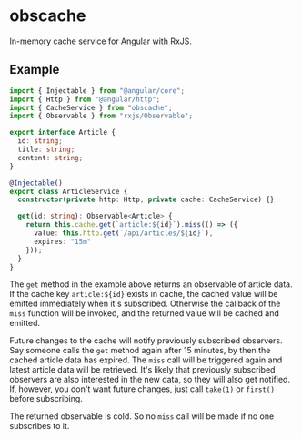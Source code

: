 # obscache

In-memory cache service for Angular with RxJS.

## Example

```typescript
import { Injectable } from "@angular/core";
import { Http } from "@angular/http";
import { CacheService } from "obscache";
import { Observable } from "rxjs/Observable";

export interface Article {
  id: string;
  title: string;
  content: string;
}

@Injectable()
export class ArticleService {
  constructor(private http: Http, private cache: CacheService) {}

  get(id: string): Observable<Article> {
    return this.cache.get(`article:${id}`).miss(() => ({
      value: this.http.get(`/api/articles/${id}`),
      expires: "15m"
    }));
  }
}
```

The `get` method in the example above returns an observable of article data.
If the cache key `article:${id}` exists in cache, the cached value will be
emitted immediately when it's subscribed. Otherwise the callback of the
`miss` function will be invoked, and the returned value will be cached and
emitted.

Future changes to the cache will notify previously subscribed observers. Say
someone calls the `get` method again after 15 minutes, by then the cached
article data has expired. The `miss` call will be triggered again and latest
article data will be retrieved. It's likely that previously subscribed observers
are also interested in the new data, so they will also get notified. If,
however, you don't want future changes, just call `take(1)` or `first()` before
subscribing.

The returned observable is cold. So no `miss` call will be made if no one
subscribes to it.
